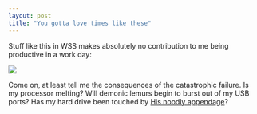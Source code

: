 ```yaml
---
layout: post
title: "You gotta love times like these"
---
```


<p>Stuff like this in WSS makes absolutely no contribution to me being productive in a work day:</p>
<p><a href="http://www.kindohm.com/nGallery/photos/11/1061.aspx"><img border="0" src="http://www.kindohm.com/nGallery/photos/11/1061.aspx"/></a></p>
<p>Come on, at least tell me the consequences of the catastrophic failure.  Is my processor melting?  Will demonic lemurs begin to burst out of my USB ports?  Has my hard drive been touched by <a target="_blank" href="http://www.venganza.org/">His noodly appendage</a>?</p>
 
